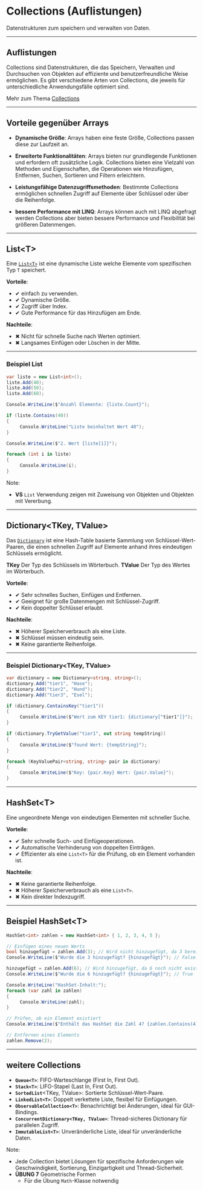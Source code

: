# Collections (Auflistungen)

Datenstrukturen zum speichern und verwalten von Daten.

---

<!-- .slide: class="left" -->
## Auflistungen

Collections sind Datenstrukturen, die das Speichern, Verwalten und Durchsuchen von Objekten auf effiziente und benutzerfreundliche Weise ermöglichen. Es gibt verschiedene Arten von Collections, die jeweils für unterschiedliche Anwendungsfälle optimiert sind.

Mehr zum Thema [Collections](https://docs.microsoft.com/de-de/dotnet/csharp/programming-guide/concepts/collections)

---

<!-- .slide: class="left" -->
## Vorteile gegenüber Arrays

* **Dynamische Größe**: Arrays haben eine feste Größe, Collections passen diese zur Laufzeit an.
  
* **Erweiterte Funktionalitäten**: Arrays bieten nur grundlegende Funktionen und erfordern oft zusätzliche Logik. Collections bieten eine Vielzahl von Methoden und Eigenschaften, die Operationen wie Hinzufügen, Entfernen, Suchen, Sortieren und Filtern erleichtern.
  
* **Leistungsfähige Datenzugriffsmethoden**: Bestimmte Collections ermöglichen schnellen Zugriff auf Elemente über Schlüssel oder über die Reihenfolge.

* **bessere Performance mit LINQ**: Arrays können auch mit LINQ abgefragt werden Collections aber bieten bessere Performance und Flexibilität bei größeren Datenmengen.

---

<!-- .slide: class="left" -->
## List\<T>

Eine [`List<T>`](https://docs.microsoft.com/de-de/dotnet/api/system.collections.generic.list-1) ist eine dynamische Liste welche Elemente vom spezifischen Typ `T` speichert.

**Vorteile**:
* ✔ einfach zu verwenden.
* ✔ Dynamische Größe.
* ✔ Zugriff über Index.
* ✔ Gute Performance für das Hinzufügen am Ende.

**Nachteile**:
* ✖ Nicht für schnelle Suche nach Werten optimiert.
* ✖ Langsames Einfügen oder Löschen in der Mitte.

---

<!-- .slide: class="left" -->
### Beispiel List

```csharp []
var liste = new List<int>();
liste.Add(40);
liste.Add(50);
liste.Add(60);

Console.WriteLine($"Anzahl Elemente: {liste.Count}");

if (liste.Contains(40)) 
{
     Console.WriteLine("Liste beinhaltet Wert 40");
}

Console.WriteLine($"2. Wert {liste[1]}");

foreach (int i in liste) 
{
     Console.WriteLine(i);
}
```

Note:
* **VS** `List` Verwendung zeigen mit Zuweisung von Objekten und Objekten mit Vererbung.

---

<!-- .slide: class="left" -->
## Dictionary\<TKey, TValue>

Das [`Dictionary`](https://docs.microsoft.com/de-de/dotnet/api/system.collections.generic.dictionary-2) ist eine Hash-Table basierte Sammlung von Schlüssel-Wert-Paaren, die einen schnellen Zugriff auf Elemente anhand ihres eindeutigen Schlüssels ermöglicht.

**TKey** Der Typ des Schlüssels im Wörterbuch. **TValue** Der Typ des Wertes im Wörterbuch.

**Vorteile**:
* ✔ Sehr schnelles Suchen, Einfügen und Entfernen.
* ✔ Geeignet für große Datenmengen mit Schlüssel-Zugriff.
* ✔ Kein doppelter Schlüssel erlaubt.

**Nachteile**:
* ✖ Höherer Speicherverbrauch als eine Liste.
* ✖ Schlüssel müssen eindeutig sein.
* ✖ Keine garantierte Reihenfolge.

---

<!-- .slide: class="left" -->
### Beispiel Dictionary\<TKey, TValue>

```csharp []
var dictionary = new Dictionary<string, string>();
dictionary.Add("tier1", "Hase");
dictionary.Add("tier2", "Hund");
dictionary.Add("tier3", "Esel");

if (dictionary.ContainsKey("tier1")) 
{
     Console.WriteLine($"Wert zum KEY tier1: {dictionary["tier1"]}");
}

if (dictionary.TryGetValue("tier1", out string tempString)) 
{
     Console.WriteLine($"found Wert: {tempString}");
}

foreach (KeyValuePair<string, string> pair in dictionary) 
{
     Console.WriteLine($"Key: {pair.Key} Wert: {pair.Value}");
}
```

---

<!-- .slide: class="left" -->
## HashSet\<T>

Eine ungeordnete Menge von eindeutigen Elementen mit schneller Suche.

**Vorteile**:
* ✔ Sehr schnelle Such- und Einfügeoperationen.
* ✔ Automatische Verhinderung von doppelten Einträgen.
* ✔ Effizienter als eine `List<T>` für die Prüfung, ob ein Element vorhanden ist.

**Nachteile**:
* ✖ Keine garantierte Reihenfolge.
* ✖ Höherer Speicherverbrauch als eine `List<T>`.
* ✖ Kein direkter Indexzugriff.

---

<!-- .slide: class="left" -->
## Beispiel HashSet\<T>

```csharp
HashSet<int> zahlen = new HashSet<int> { 1, 2, 3, 4, 5 };

// Einfügen eines neuen Werts
bool hinzugefügt = zahlen.Add(3); // Wird nicht hinzugefügt, da 3 bereits existiert
Console.WriteLine($"Wurde die 3 hinzugefügt? {hinzugefügt}"); // False

hinzugefügt = zahlen.Add(6); // Wird hinzugefügt, da 6 noch nicht existiert
Console.WriteLine($"Wurde die 6 hinzugefügt? {hinzugefügt}"); // True

Console.WriteLine("HashSet-Inhalt:");
foreach (var zahl in zahlen)
{
     Console.WriteLine(zahl);
}

// Prüfen, ob ein Element existiert
Console.WriteLine($"Enthält das HashSet die Zahl 4? {zahlen.Contains(4)}"); // True

// Entfernen eines Elements
zahlen.Remove(2);
```

---

<!-- .slide: class="left" -->
## weitere Collections

* **`Queue<T>`**: FIFO-Warteschlange (First In, First Out).
* **`Stack<T>`**: LIFO-Stapel (Last In, First Out).
* **`SortedList`**<TKey, TValue>: Sortierte Schlüssel-Wert-Paare.
* **`LinkedList<T>`**: Doppelt verkettete Liste, flexibel für Einfügungen.
* **`ObservableCollection<T>`**: Benachrichtigt bei Änderungen, ideal für GUI-Bindings.
* **`ConcurrentDictionary<TKey, TValue>`**: Thread-sicheres Dictionary für parallelen Zugriff.
* **`ImmutableList<T>`**: Unveränderliche Liste, ideal für unveränderliche Daten.

Note:
* Jede Collection bietet Lösungen für spezifische Anforderungen wie Geschwindigkeit, Sortierung, Einzigartigkeit und Thread-Sicherheit.
* **ÜBUNG 7** Geometrische Formen
  * Für die Übung `Math`-Klasse notwendig